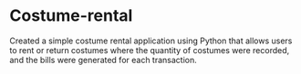 # Costume-rental
Created a simple costume rental application using Python that allows users to rent or return costumes where the quantity of costumes were recorded, and the bills were generated for each transaction.
